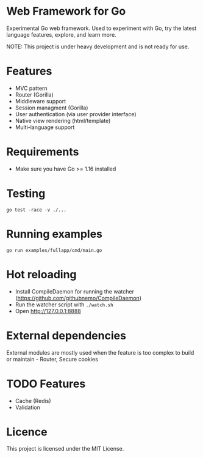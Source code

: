 # Web Framework for Go
Experimental Go web framework. Used to experiment with Go, try the latest language features, explore, and learn more.

NOTE: This project is under heavy development and is not ready for use.

# Features
- MVC pattern
- Router (Gorilla)
- Middleware support
- Session managment (Gorilla)
- User authentication (via user provider interface)
- Native view rendering (html/template)
- Multi-language support

# Requirements
- Make sure you have Go >= 1.16 installed

# Testing
```
go test -race -v ./...
```

# Running examples
```
go run examples/fullapp/cmd/main.go
```

# Hot reloading
- Install CompileDaemon for running the watcher (https://github.com/githubnemo/CompileDaemon)
- Run the watcher script with `./watch.sh`
- Open http://127.0.0.1:8888

# External dependencies
External modules are mostly used when the feature is too complex to build or maintain - Router, Secure cookies

# TODO Features
- Cache (Redis)
- Validation

# Licence
This project is licensed under the MIT License.
